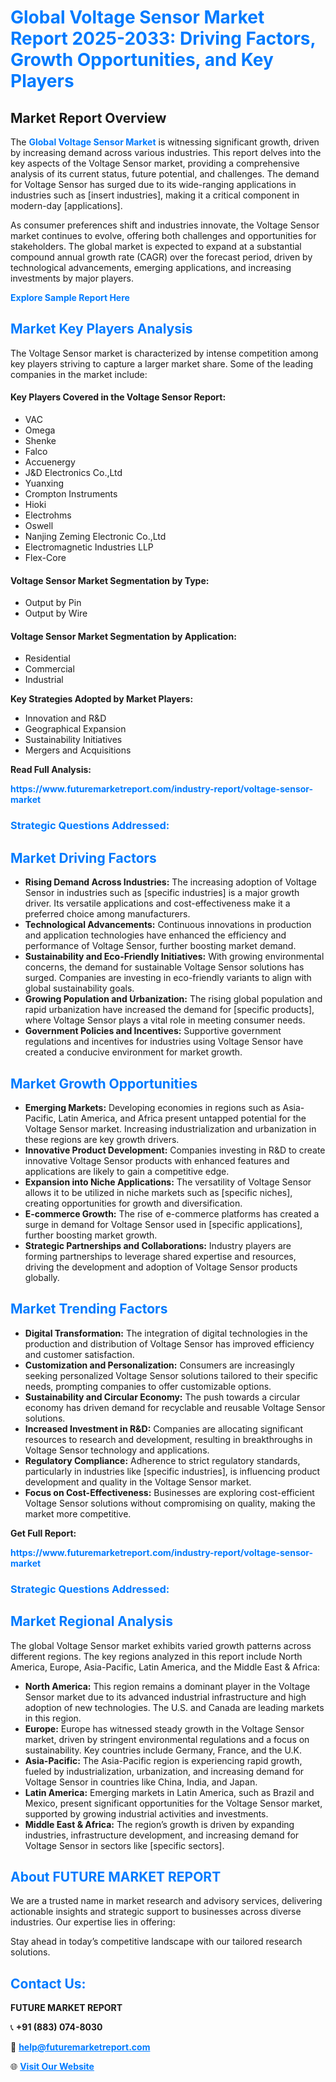 <h1 style="color: #007BFF;">Global Voltage Sensor Market Report 2025-2033: Driving Factors, Growth Opportunities, and Key Players</h1>

<section id="overview">
<h2>Market Report Overview</h2>
<p>The <a href="https://www.futuremarketreport.com/industry-report/voltage-sensor-market" style="color: #007BFF; text-decoration: none;"><strong>Global Voltage Sensor Market</strong></a> is witnessing significant growth, driven by increasing demand across various industries. This report delves into the key aspects of the Voltage Sensor market, providing a comprehensive analysis of its current status, future potential, and challenges. The demand for Voltage Sensor has surged due to its wide-ranging applications in industries such as [insert industries], making it a critical component in modern-day [applications].</p>
<p>As consumer preferences shift and industries innovate, the Voltage Sensor market continues to evolve, offering both challenges and opportunities for stakeholders. The global market is expected to expand at a substantial compound annual growth rate (CAGR) over the forecast period, driven by technological advancements, emerging applications, and increasing investments by major players.</p>
</section>

<section id="overview">
<p><a href="https://www.futuremarketreport.com/request-sample/reportId=82095" style="color: #007BFF; text-decoration: none;"><strong>Explore Sample Report Here</strong></a></p>
</section>

<section id="key-players">
<h2 style="color: #007BFF;">Market Key Players Analysis</h2>
<p>The Voltage Sensor market is characterized by intense competition among key players striving to capture a larger market share. Some of the leading companies in the market include:</p>
<h4>Key Players Covered in the Voltage Sensor Report:</h4>
<ul><li>VAC</li><li>Omega</li><li>Shenke</li><li>Falco</li><li>Accuenergy</li><li>J&amp;D Electronics Co.,Ltd</li><li>Yuanxing</li><li>Crompton Instruments</li><li>Hioki</li><li>Electrohms</li><li>Oswell</li><li>Nanjing Zeming Electronic Co.,Ltd</li><li>Electromagnetic Industries LLP</li><li>Flex-Core</li></ul>
<h4>Voltage Sensor Market Segmentation by Type:</h4>
<ul><li>Output by Pin</li><li>Output by Wire</li></ul>

<h4>Voltage Sensor Market Segmentation by Application:</h4>
<ul><li>Residential</li><li>Commercial</li><li>Industrial</li></ul>
<p><strong>Key Strategies Adopted by Market Players:</strong></p>
<ul>
<li>Innovation and R&D</li>
<li>Geographical Expansion</li>
<li>Sustainability Initiatives</li>
<li>Mergers and Acquisitions</li>
</ul>
</section>

<section>
<p><strong>Read Full Analysis: </strong></p><a href="https://www.futuremarketreport.com/industry-report/voltage-sensor-market" style="color: #007BFF; text-decoration: none;"><strong>https://www.futuremarketreport.com/industry-report/voltage-sensor-market</strong></a>
<h3 style="color: #007BFF;">Strategic Questions Addressed:</h3>
</section>

<section id="driving-factors">
<h2 style="color: #007BFF;">Market Driving Factors</h2>
<ul>
<li><strong>Rising Demand Across Industries:</strong> The increasing adoption of Voltage Sensor in industries such as [specific industries] is a major growth driver. Its versatile applications and cost-effectiveness make it a preferred choice among manufacturers.</li>
<li><strong>Technological Advancements:</strong> Continuous innovations in production and application technologies have enhanced the efficiency and performance of Voltage Sensor, further boosting market demand.</li>
<li><strong>Sustainability and Eco-Friendly Initiatives:</strong> With growing environmental concerns, the demand for sustainable Voltage Sensor solutions has surged. Companies are investing in eco-friendly variants to align with global sustainability goals.</li>
<li><strong>Growing Population and Urbanization:</strong> The rising global population and rapid urbanization have increased the demand for [specific products], where Voltage Sensor plays a vital role in meeting consumer needs.</li>
<li><strong>Government Policies and Incentives:</strong> Supportive government regulations and incentives for industries using Voltage Sensor have created a conducive environment for market growth.</li>
</ul>
</section>

<section id="growth-opportunities">
<h2 style="color: #007BFF;">Market Growth Opportunities</h2>
<ul>
<li><strong>Emerging Markets:</strong> Developing economies in regions such as Asia-Pacific, Latin America, and Africa present untapped potential for the Voltage Sensor market. Increasing industrialization and urbanization in these regions are key growth drivers.</li>
<li><strong>Innovative Product Development:</strong> Companies investing in R&D to create innovative Voltage Sensor products with enhanced features and applications are likely to gain a competitive edge.</li>
<li><strong>Expansion into Niche Applications:</strong> The versatility of Voltage Sensor allows it to be utilized in niche markets such as [specific niches], creating opportunities for growth and diversification.</li>
<li><strong>E-commerce Growth:</strong> The rise of e-commerce platforms has created a surge in demand for Voltage Sensor used in [specific applications], further boosting market growth.</li>
<li><strong>Strategic Partnerships and Collaborations:</strong> Industry players are forming partnerships to leverage shared expertise and resources, driving the development and adoption of Voltage Sensor products globally.</li>
</ul>
</section>

<section id="trending-factors">
<h2 style="color: #007BFF;">Market Trending Factors</h2>
<ul>
<li><strong>Digital Transformation:</strong> The integration of digital technologies in the production and distribution of Voltage Sensor has improved efficiency and customer satisfaction.</li>
<li><strong>Customization and Personalization:</strong> Consumers are increasingly seeking personalized Voltage Sensor solutions tailored to their specific needs, prompting companies to offer customizable options.</li>
<li><strong>Sustainability and Circular Economy:</strong> The push towards a circular economy has driven demand for recyclable and reusable Voltage Sensor solutions.</li>
<li><strong>Increased Investment in R&D:</strong> Companies are allocating significant resources to research and development, resulting in breakthroughs in Voltage Sensor technology and applications.</li>
<li><strong>Regulatory Compliance:</strong> Adherence to strict regulatory standards, particularly in industries like [specific industries], is influencing product development and quality in the Voltage Sensor market.</li>
<li><strong>Focus on Cost-Effectiveness:</strong> Businesses are exploring cost-efficient Voltage Sensor solutions without compromising on quality, making the market more competitive.</li>
</ul>
</section>

<section>
<p><strong>Get Full Report: </strong></p><a href="https://www.futuremarketreport.com/industry-report/voltage-sensor-market" style="color: #007BFF; text-decoration: none;"><strong>https://www.futuremarketreport.com/industry-report/voltage-sensor-market</strong></a>
<h3 style="color: #007BFF;">Strategic Questions Addressed:</h3>
</section>


<section id="regional-analysis">
<h2 style="color: #007BFF;">Market Regional Analysis</h2>
<p>The global Voltage Sensor market exhibits varied growth patterns across different regions. The key regions analyzed in this report include North America, Europe, Asia-Pacific, Latin America, and the Middle East & Africa:</p>
<ul>
<li><strong>North America:</strong> This region remains a dominant player in the Voltage Sensor market due to its advanced industrial infrastructure and high adoption of new technologies. The U.S. and Canada are leading markets in this region.</li>
<li><strong>Europe:</strong> Europe has witnessed steady growth in the Voltage Sensor market, driven by stringent environmental regulations and a focus on sustainability. Key countries include Germany, France, and the U.K.</li>
<li><strong>Asia-Pacific:</strong> The Asia-Pacific region is experiencing rapid growth, fueled by industrialization, urbanization, and increasing demand for Voltage Sensor in countries like China, India, and Japan.</li>
<li><strong>Latin America:</strong> Emerging markets in Latin America, such as Brazil and Mexico, present significant opportunities for the Voltage Sensor market, supported by growing industrial activities and investments.</li>
<li><strong>Middle East & Africa:</strong> The region’s growth is driven by expanding industries, infrastructure development, and increasing demand for Voltage Sensor in sectors like [specific sectors].</li>
</ul>
</section>

<footer>
<h2 style="color: #007BFF;">About FUTURE MARKET REPORT</h2>
<p>We are a trusted name in market research and advisory services, delivering actionable insights and strategic support to businesses across diverse industries. Our expertise lies in offering:</p>

<p>Stay ahead in today’s competitive landscape with our tailored research solutions.</p>

<h2 style="color: #007BFF;">Contact Us:</h2>
<p><strong>FUTURE MARKET REPORT</strong></p>
<p>📞 <strong>+91 (883) 074-8030</strong></p>
<p>📧 <strong><a href="mailto:help@futuremarketreport.com" style="color: #007BFF;">help@futuremarketreport.com</a></strong></p>
<p>🌐 <strong><a href="https://www.futuremarketreport.com/" style="color: #007BFF;">Visit Our Website</a></strong></p>
</footer>